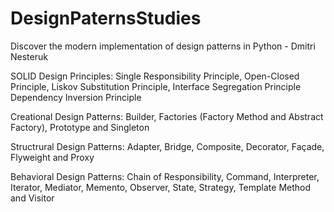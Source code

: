 # DesignPaternsStudies
Discover the modern implementation of design patterns in Python - Dmitri Nesteruk

SOLID Design Principles: 
Single Responsibility Principle, 
Open-Closed Principle, 
Liskov Substitution Principle, 
Interface Segregation Principle 
Dependency Inversion Principle

Creational Design Patterns: 
Builder, 
Factories (Factory Method and Abstract Factory), 
Prototype and Singleton

Structrural Design Patterns: 
Adapter, 
Bridge, 
Composite, 
Decorator, 
Façade, 
Flyweight and Proxy

Behavioral Design Patterns: 
Chain of Responsibility, 
Command, 
Interpreter, 
Iterator, 
Mediator, 
Memento,
Observer, 
State, 
Strategy, 
Template Method and Visitor
